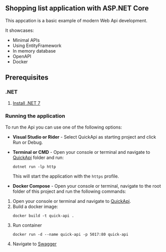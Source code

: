 ## Shopping list application with ASP.NET Core 

This appcation is a basic example of modern Web Api development.

It showcases:
- Minimal APIs
- Using EntityFramework
- In memory database
- OpenAPI
- Docker

## Prerequisites

### .NET
1. [Install .NET 7](https://dotnet.microsoft.com/en-us/download)

### Running the application

To run the Api you can use one of the following options:
* **Visual Studio or Rider** - Select QuickApi as starting project and click Run or Debug.
* **Terminal or CMD** - Open your console or terminal and navigate to [QuickApi](QuickApi/) folder and run:
  ```
  dotnet run -lp http
  ```
  This will start the application with the `https` profile.

* **Docker Compose** - Open your console or terminal, navigate to the root folder of this project and run the following commands:

1. Open your console or terminal and navigate to [QuickApi](QuickApi/).
2. Build a docker image:
    ```
    docker build -t quick-api .
    ```
3. Run container
    ```
    docker run -d --name quick-api -p 5017:80 quick-api 
    ```
4. Navigate to [Swagger](http://localhost:5017/swagger/index.html)
